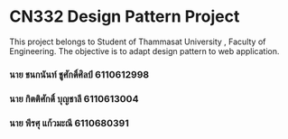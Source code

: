 # CN332 Design Pattern Project
This project belongs to Student of Thammasat University , Faculty of Engineering. The objective is to adapt design pattern to web application.

### นาย ชนกนันท์ ชูศักดิ์ศิลป์ 6110612998
### นาย กิตติศักดิ์ บุญชาลี 6110613004
### นาย พีรศุ แก้วมะณี 6110680391
